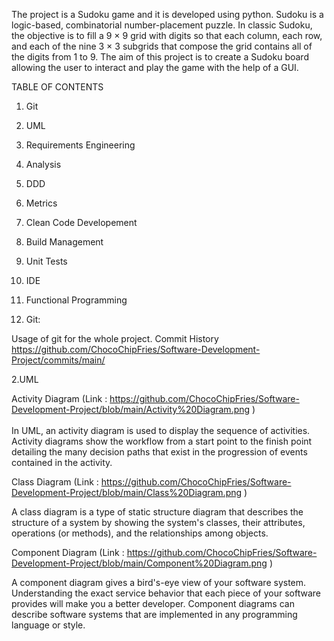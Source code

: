 The project is a Sudoku game and it is developed using python. Sudoku is a logic-based, combinatorial number-placement puzzle. In classic Sudoku, the objective is to fill a 9 × 9 grid with digits so that each column, each row, and each of the nine 3 × 3 subgrids that compose the grid contains all of the digits from 1 to 9.
The aim of this project is to create a Sudoku board allowing the user to interact and play the game with the help of a GUI.

TABLE OF CONTENTS
1. Git
2. UML
3. Requirements Engineering
4. Analysis
5. DDD
6. Metrics
7. Clean Code Developement
8. Build Management
9. Unit Tests
10. IDE
11. Functional Programming

1. Git:

Usage of git for the whole project.
Commit History
https://github.com/ChocoChipFries/Software-Development-Project/commits/main/

2.UML

Activity Diagram (Link : https://github.com/ChocoChipFries/Software-Development-Project/blob/main/Activity%20Diagram.png )<br>      
In UML, an activity diagram is used to display the sequence of activities. Activity diagrams show the workflow from a start point to the finish point detailing the many decision paths that exist in the progression of events contained in the activity.

Class Diagram (Link : https://github.com/ChocoChipFries/Software-Development-Project/blob/main/Class%20Diagram.png )<br>

A class diagram is a type of static structure diagram that describes the structure of a system by showing the system's classes, their attributes, operations (or methods), and the relationships among objects.

Component Diagram (Link : https://github.com/ChocoChipFries/Software-Development-Project/blob/main/Component%20Diagram.png )<br>

A component diagram gives a bird's-eye view of your software system. Understanding the exact service behavior that each piece of your software provides will make you a better developer. Component diagrams can describe software systems that are implemented in any programming language or style.
